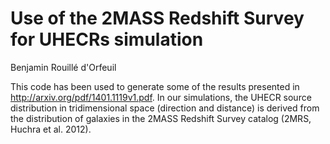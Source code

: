 # Use of the 2MASS Redshift Survey for UHECRs simulation
Benjamin Rouillé d'Orfeuil

This code has been used to generate some of the results presented in http://arxiv.org/pdf/1401.1119v1.pdf. In our simulations, the UHECR source distribution in tridimensional space (direction and distance) is derived from the distribution of galaxies in the 2MASS Redshift Survey catalog (2MRS, Huchra et al. 2012).
